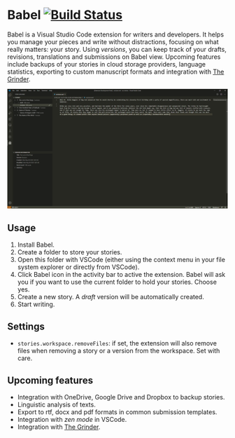 # Babel [![Build Status](https://travis-ci.com/wmorellato/babel.svg?branch=master)](https://travis-ci.com/wmorellato/babel)

Babel is a Visual Studio Code extension for writers and developers. It helps you manage your pieces and write without distractions, focusing on what really matters: your story. Using *versions*, you can keep track of your drafts, revisions, translations and submissions on Babel view. Upcoming features include backups of your stories in cloud storage providers, language statistics, exporting to custom manuscript formats and integration with [The Grinder](https://thegrinder.diabolicalplots.com/).

![](images/img1.PNG)

## Usage

1. Install Babel.
2. Create a folder to store your stories.
3. Open this folder with VSCode (either using the context menu in your file system explorer or directly from VSCode).
4. Click Babel icon in the activity bar to active the extension. Babel will ask you if you want to use the current folder to hold your stories. Choose yes.
5. Create a new story. A *draft* version will be automatically created.
6. Start writing.

## Settings

- `stories.workspace.removeFiles`: if set, the extension will also remove files when removing a story or a version from the workspace. Set with care.

## Upcoming features

- Integration with OneDrive, Google Drive and Dropbox to backup stories.
- Linguistic analysis of texts.
- Export to rtf, docx and pdf formats in common submission templates.
- Integration with *zen mode* in VSCode.
- Integration with [The Grinder](https://thegrinder.diabolicalplots.com/).

